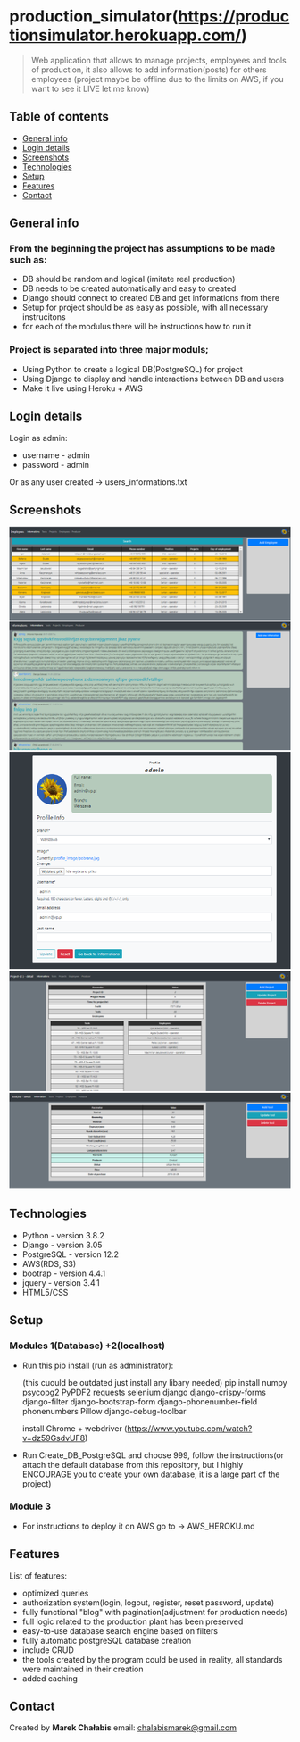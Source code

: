 # production_simulator(https://productionsimulator.herokuapp.com/)
> Web application that allows to manage projects, employees and tools of production, it also allows to add information(posts) for others employees (project maybe be offline due to the limits on AWS, if you want to see it LIVE let me know)

## Table of contents
* [General info](#general-info)
* [Login details](#login-details)
* [Screenshots](#screenshots)
* [Technologies](#technologies)
* [Setup](#setup)
* [Features](#features)
* [Contact](#contact)

## General info
### From the beginning the project has assumptions to be made such as:
* DB should be random and logical (imitate real production)
* DB needs to be created automatically and easy to created 
* Django should connect to created DB and get informations from there
* Setup for project should be as easy as possible, with all necessary instrucitons
* for each of the modulus there will be instructions how to run it

### Project is separated into three major moduls;
* Using Python to create a logical DB(PostgreSQL) for project
* Using Django to display and handle interactions between DB and users
* Make it live using Heroku + AWS

## Login details
Login as admin:
* username - admin
* password - admin

Or as any user created -> users_informations.txt

## Screenshots
![Employee](./img/employee.PNG)
![Information](./img/information.PNG)
![Profile](./img/profile.PNG)
![Project](./img/project.PNG)
![Tool](./img/tool.PNG)

## Technologies
* Python - version 3.8.2
* Django - version 3.05
* PostgreSQL - version 	12.2
* AWS(RDS, S3)
* bootrap - version 4.4.1
* jquery - version 3.4.1
* HTML5/CSS

## Setup

### Modules 1(Database) +2(localhost)
* Run this pip install (run as administrator):

	(this cuould be outdated just install any libary needed)
	pip install numpy psycopg2 PyPDF2 requests selenium django django-crispy-forms django-filter django-bootstrap-form django-phonenumber-field phonenumbers  Pillow django-debug-toolbar
	
	install Chrome + webdriver (https://www.youtube.com/watch?v=dz59GsdvUF8)
	
* Run Create_DB_PostgreSQL and choose 999, follow the instructions(or attach the default database from this repository, but I 
highly ENCOURAGE you to create your own database, it is a large part of the project)

### Module 3 
* For instructions to deploy it on AWS go to -> AWS_HEROKU.md

## Features
List of features:
* optimized queries
* authorization system(login, logout, register, reset password, update)
* fully functional "blog" with pagination(adjustment for production needs)
* full logic related to the production plant has been preserved
* easy-to-use database search engine based on filters
* fully automatic postgreSQL database creation
* include CRUD
* the tools created by the program could be used in reality, all standards were maintained in their creation
* added caching

## Contact
Created by <b>Marek Chałabis</b> email: chalabismarek@gmail.com
